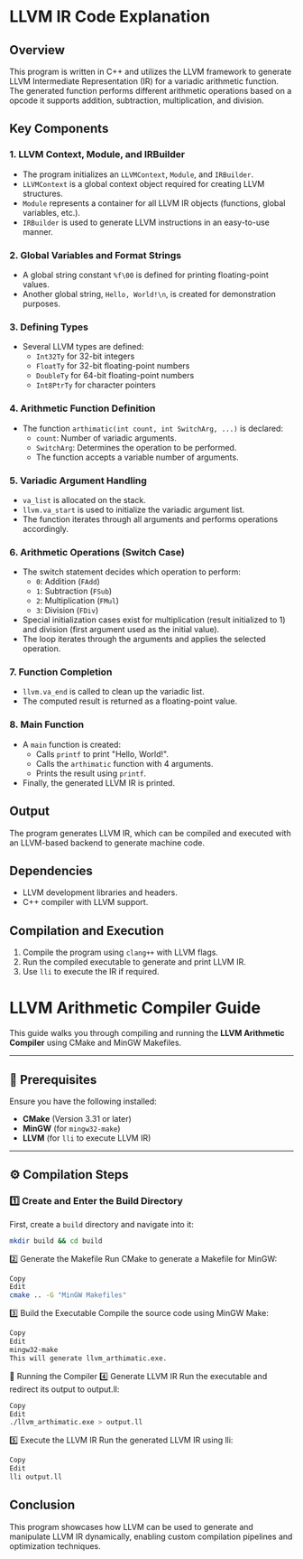 # LLVM IR Code Explanation

## Overview
This program is written in C++ and utilizes the LLVM framework to generate LLVM Intermediate Representation (IR) for a variadic arithmetic function. The generated function performs different arithmetic operations based on a opcode it supports addition, subtraction, multiplication, and division.

## Key Components

### 1. **LLVM Context, Module, and IRBuilder**
- The program initializes an `LLVMContext`, `Module`, and `IRBuilder`.
- `LLVMContext` is a global context object required for creating LLVM structures.
- `Module` represents a container for all LLVM IR objects (functions, global variables, etc.).
- `IRBuilder` is used to generate LLVM instructions in an easy-to-use manner.

### 2. **Global Variables and Format Strings**
- A global string constant `%f\00` is defined for printing floating-point values.
- Another global string, `Hello, World!\n`, is created for demonstration purposes.

### 3. **Defining Types**
- Several LLVM types are defined:
  - `Int32Ty` for 32-bit integers
  - `FloatTy` for 32-bit floating-point numbers
  - `DoubleTy` for 64-bit floating-point numbers
  - `Int8PtrTy` for character pointers

### 4. **Arithmetic Function Definition**
- The function `arthimatic(int count, int SwitchArg, ...)` is declared:
  - `count`: Number of variadic arguments.
  - `SwitchArg`: Determines the operation to be performed.
  - The function accepts a variable number of arguments.

### 5. **Variadic Argument Handling**
- `va_list` is allocated on the stack.
- `llvm.va_start` is used to initialize the variadic argument list.
- The function iterates through all arguments and performs operations accordingly.

### 6. **Arithmetic Operations (Switch Case)**
- The switch statement decides which operation to perform:
  - `0`: Addition (`FAdd`)
  - `1`: Subtraction (`FSub`)
  - `2`: Multiplication (`FMul`)
  - `3`: Division (`FDiv`)
- Special initialization cases exist for multiplication (result initialized to 1) and division (first argument used as the initial value).
- The loop iterates through the arguments and applies the selected operation.

### 7. **Function Completion**
- `llvm.va_end` is called to clean up the variadic list.
- The computed result is returned as a floating-point value.

### 8. **Main Function**
- A `main` function is created:
  - Calls `printf` to print "Hello, World!".
  - Calls the `arthimatic` function with 4 arguments.
  - Prints the result using `printf`.
- Finally, the generated LLVM IR is printed.

## Output
The program generates LLVM IR, which can be compiled and executed with an LLVM-based backend to generate machine code.

## Dependencies
- LLVM development libraries and headers.
- C++ compiler with LLVM support.

## Compilation and Execution
1. Compile the program using `clang++` with LLVM flags.
2. Run the compiled executable to generate and print LLVM IR.
3. Use `lli` to execute the IR if required.

# LLVM Arithmetic Compiler Guide

This guide walks you through compiling and running the **LLVM Arithmetic Compiler** using CMake and MinGW Makefiles.

---

## 📌 Prerequisites

Ensure you have the following installed:
- **CMake** (Version 3.31 or later)
- **MinGW** (for `mingw32-make`)
- **LLVM** (for `lli` to execute LLVM IR)

---

## ⚙️ Compilation Steps

### **1️⃣ Create and Enter the Build Directory**
First, create a `build` directory and navigate into it:
```sh
mkdir build && cd build
```

2️⃣ Generate the Makefile
Run CMake to generate a Makefile for MinGW:

```sh
Copy
Edit
cmake .. -G "MinGW Makefiles" 
```

3️⃣ Build the Executable
Compile the source code using MinGW Make:

```sh
Copy
Edit
mingw32-make
This will generate llvm_arthimatic.exe.
```

🚀 Running the Compiler
4️⃣ Generate LLVM IR
Run the executable and redirect its output to output.ll:

```sh
Copy
Edit
./llvm_arthimatic.exe > output.ll
```

5️⃣ Execute the LLVM IR
Run the generated LLVM IR using lli:

```sh
Copy
Edit
lli output.ll
```

## Conclusion
This program showcases how LLVM can be used to generate and manipulate LLVM IR dynamically, enabling custom compilation pipelines and optimization techniques.

